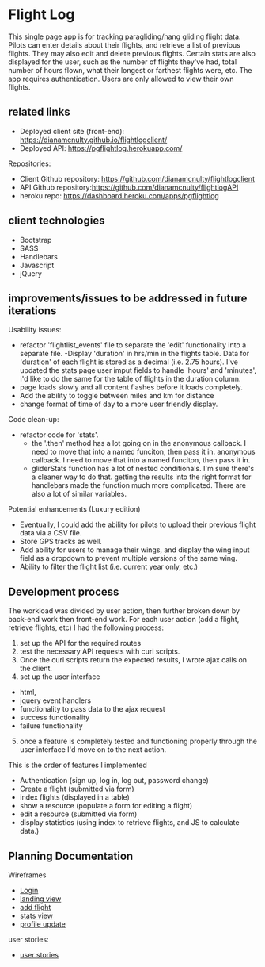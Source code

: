 # Flight Log

This single page app is for tracking paragliding/hang gliding flight data. Pilots can enter details about their flights, and retrieve a list of previous flights. They may also edit and delete previous flights.
Certain stats are also displayed for the user, such as the number of flights they've had, total number of hours flown, what their longest or farthest flights were, etc.
The app requires authentication. Users are only allowed to view their own flights.

## related links
- Deployed client site (front-end): https://dianamcnulty.github.io/flightlogclient/
- Deployed API: https://pgflightlog.herokuapp.com/


Repositories:
- Client Github repository: https://github.com/dianamcnulty/flightlogclient
- API Github repository:https://github.com/dianamcnulty/flightlogAPI
- heroku repo: https://dashboard.heroku.com/apps/pgflightlog


## client technologies
- Bootstrap
- SASS
- Handlebars
- Javascript
- jQuery


## improvements/issues to be addressed in future iterations
Usability issues:
- refactor 'flightlist_events' file to separate the 'edit' functionality into a separate file.
-Display 'duration' in hrs/min in the flights table. Data for 'duration' of each flight is stored as a decimal (i.e. 2.75 hours). I've updated the stats page user imput fields to handle 'hours' and 'minutes', I'd like to do the same for the table of flights in the duration column.
- page loads slowly and all content flashes before it loads completely.
- Add the ability to toggle between miles and km for distance
- change format of time of day to a more user friendly display.

Code clean-up:
- refactor code for 'stats'.
  - the '.then' method has a lot going on in the anonymous callback. I need to move that into a named funciton, then pass it in. anonymous callback. I need to move that into a named funciton, then pass it in.
  - gliderStats function has a lot of nested conditionals. I'm sure there's a cleaner way to do that. getting the results into the right format for handlebars made the function much more complicated. There are also a lot of similar variables.


Potential enhancements (Luxury edition)
- Eventually, I could add the ability for pilots to upload their previous flight data via a CSV file.
- Store GPS tracks as well.
- Add ability for users to manage their wings, and display the wing input field as a dropdown to prevent multiple versions of the same wing.
- Ability to filter the flight list (i.e. current year only, etc.)

## Development process

The workload was divided by user action, then further broken down by back-end work then front-end work.
For each user action (add a flight, retrieve flights, etc) I had the following process:
1. set up the API for the required routes
2. test the necessary API requests with curl scripts.
3. Once the curl scripts return the expected results, I wrote ajax calls on the client.
4. set up the user interface
  - html,
  - jquery event handlers
  - functionality to pass data to the ajax request
  - success functionality
  - failure functionality
5. once a feature is completely tested and functioning properly through the user interface I'd move on to the next action.

This is the order of features I implemented
- Authentication (sign up, log in, log out, password change)
- Create a flight (submitted via form)
- index flights (displayed in a table)
- show a resource (populate a form for editing a flight)
- edit a resource (submitted via form)
- display statistics (using index to retrieve flights, and JS to calculate data.)



## Planning Documentation
Wireframes
-   [Login](planning/login.jpg)
-   [landing view](planning/landing_view.jpg)
-   [add flight](planning/add_flight_view.jpg)
-   [stats view](planning/stats_view.jpg)
-   [profile update](planning/profile_update_view.jpg)


user stories:
-   [user stories](planning/user_stories.jpg)
